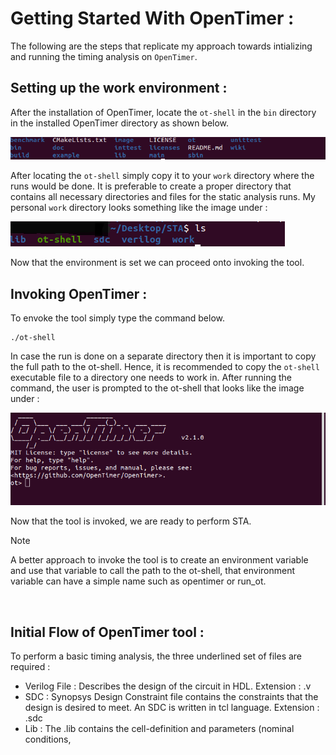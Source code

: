 # Getting Started With OpenTimer :

The following are the steps that replicate my approach towards intializing and running the timing analysis on `OpenTimer`.

## Setting up the work environment :

After the installation of OpenTimer, locate the `ot-shell` in the `bin` directory in the installed OpenTimer directory as shown below. 

![](/images/theory/OpenTimer_dir.png)

After locating the `ot-shell` simply copy it to your `work` directory where the runs would be done. It is preferable to create a proper directory that contains all necessary directories and files for the static analysis runs. My personal `work` directory looks something like the image under :

![](/images/theory/my_work_dir.png)

Now that the environment is set we can proceed onto invoking the tool.

## Invoking OpenTimer :

To envoke the tool simply type the command below. 
```
./ot-shell 
```

In case the run is done on a separate directory then it is important to copy the full path to the ot-shell. Hence, it is recommended to copy the `ot-shell` executable file to a directory one needs to work in. After running the command, the user is prompted to the ot-shell that looks like the image under :

![](/images/theory/ot_shell_prompt.png)

Now that the tool is invoked, we are ready to perform STA.

> [!NOTE]
> A better approach to invoke the tool is to create an environment variable and use that variable to call the path to the ot-shell, that environment variable can have a simple name such as opentimer or run_ot.

<br/>

## Initial Flow of OpenTimer tool :

To perform a basic timing analysis, the three underlined set of files are required :

- Verilog File : Describes the design of the circuit in HDL. Extension : .v
- SDC : Synopsys Design Constraint file contains the constraints that the design is desired to meet. An SDC is written in tcl language. Extension : .sdc
- Lib : The .lib contains the cell-definition and parameters (nominal conditions, 


